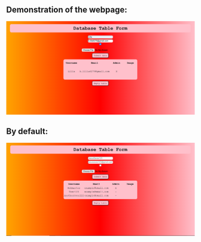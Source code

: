 ## Demonstration of the webpage:
![Picture demonstration of what the webpage looks like](https://github.com/lillabbbbbb/W2/blob/main/database_table_form.png?raw=true)
## By default:
![Picture demonstration of what the webpage looks like by default](https://github.com/lillabbbbbb/W2/blob/main/default.png?raw=true)
